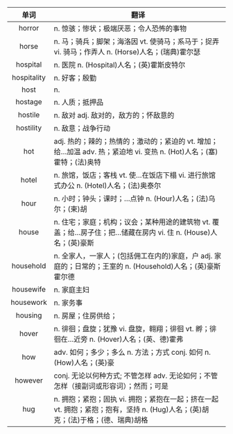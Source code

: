 |单词|翻译  |
|:--:|--| 
|	horror  		|		n. 惊骇；惨状；极端厌恶；令人恐怖的事物	|		
|	horse  		|		n. 马；骑兵；脚架；海洛因 vt. 使骑马；系马于；捉弄 vi. 骑马；作弄人 n. (Horse)人名；(瑞典)霍尔瑟	|		
|	hospital  		|		n. 医院 n. (Hospital)人名；(英)霍斯皮特尔	|		
|	hospitality  		|		n. 好客；殷勤	|		
|	host  		|		n. 	|		
|	hostage  		|		n. 人质；抵押品	|		
|	hostile  		|		n. 敌对 adj. 敌对的，敌方的；怀敌意的	|		
|	hostility  		|		n. 敌意；战争行动	|		
|	hot  		|		adj. 热的；辣的；热情的；激动的；紧迫的 vt. 增加；给…加温 adv. 热；紧迫地 vi. 变热 n. (Hot)人名；(塞)霍特；(法)奥特	|		
|	hotel  		|		n. 旅馆，饭店；客栈 vt. 使…在饭店下榻 vi. 进行旅馆式办公 n. (Hotel)人名；(法)奥泰尔	|		
|	hour  		|		n. 小时；钟头；课时；…点钟 n. (Hour)人名；(法)乌尔；(柬)胡	|		
|	house  		|		n. 住宅；家庭；机构；议会；某种用途的建筑物 vt. 覆盖；给…房子住；把…储藏在房内 vi. 住 n. (House)人名；(英)豪斯	|		
|	household  		|		n. 全家人，一家人；(包括佣工在内的)家庭，户 adj. 家庭的；日常的；王室的 n. (Household)人名；(英)豪斯霍尔德	|		
|	housewife  		|		n. 家庭主妇	|		
|	housework  		|		n. 家务事	|		
|	housing  		|		n. 房屋；住房供给；	|		
|	hover  		|		n. 徘徊；盘旋；犹豫 vi. 盘旋，翱翔；徘徊 vt. 孵；徘徊在…近旁 n. (Hover)人名；(英、德)霍弗	|		
|	how  		|		adv. 如何；多少；多么 n. 方法；方式 conj. 如何 n. (How)人名；(英)豪	|		
|	however  		|		conj. 无论以何种方式; 不管怎样 adv. 无论如何；不管怎样（接副词或形容词）；然而；可是	|		
|	hug  		|		n. 拥抱；紧抱；固执 vi. 拥抱；紧抱在一起；挤在一起 vt. 拥抱；紧抱；抱有，坚持 n. (Hug)人名；(英)胡克；(法)于格；(德、瑞典)胡格	|		
